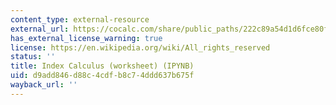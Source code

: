```yaml
---
content_type: external-resource
external_url: https://cocalc.com/share/public_paths/222c89a54d1d6fce80f1ba7daa10ff2522af861e
has_external_license_warning: true
license: https://en.wikipedia.org/wiki/All_rights_reserved
status: ''
title: Index Calculus (worksheet) (IPYNB)
uid: d9add846-d88c-4cdf-b8c7-4ddd637b675f
wayback_url: ''
---
```

